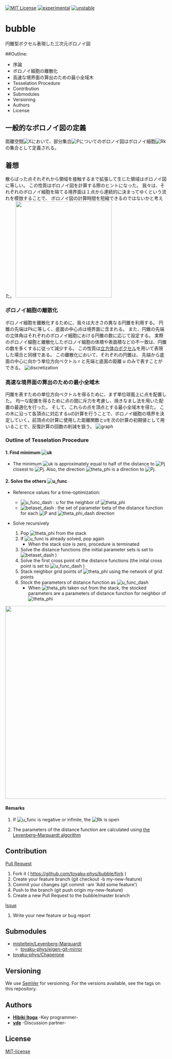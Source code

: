 [![MIT License](http://img.shields.io/badge/license-MIT-blue.svg?style=flat)](LICENSE)
[![experimental](http://badges.github.io/stability-badges/dist/experimental.svg)](http://github.com/badges/stability-badges)
[![unstable](http://badges.github.io/stability-badges/dist/unstable.svg)](http://github.com/badges/stability-badges)


# bubble
円錐型ボクセル表現した三次元ボロノイ図

##Outline:
- 序論
- ボロノイ細胞の離散化
- 高速な境界面の算出のための最小全域木
- Tesselation Procedure
- Contribution
- Submodules
- Versioning
- Authors
- License

## 一般的なボロノイ図の定義
距離空間![X](docs/fig/X.svg)において、部分集合![P](docs/fig/P.svg)についてのボロノイ図はボロノイ細胞![Rk](docs/fig/Rk.svg)の集合として定義される。

## 着想
散らばった点それぞれから領域を接触するまで拡張して生じた領域はボロノイ図に等しい。
この性質はボロノイ図を計算する際のヒントになった。
我々は、それぞれのボロノイ細胞を隔てる境界面は１点から連続的に決まってゆくという流れを模倣することで、
ボロノイ図の計算時間を短縮できるのではないかと考えた。
<img src="docs/fig/Voronoi_growth_euclidean.gif" width="300px">

### ボロノイ細胞の離散化
ボロノイ細胞を離散化するために、我々は大きさの異なる円錐を利用する。
円錐の先端はPkに等しく、底面の中心点は境界面に含まれる。
また、円錐の先端の立体角はそれぞれのボロノイ細胞における円錐の数に応じて設定する。
実際のボロノイ細胞と離散化したボロノイ細胞の体積や表面積などの不一致は、円錐の数を多くするに従って減少する。
この性質は[立方体のボクセル](https://en.wikipedia.org/wiki/Voxel)を用いて表現した場合と同様である。
この離散化において、それぞれの円錐は、
先端から底面の中心に向かう単位方向ベクトル r と先端と底面の距離 u のみで表すことができる。
![discretization](docs/fig/discretization.jpeg)

### 高速な境界面の算出のための最小全域木
円錐を表すための単位方向ベクトルを得るために、まず単位球面上に点を配置した。
均一な配置を得るために点の間に斥力を考慮し、焼きなまし法を用いた配置の最適化を行った。
そして、これらの点を頂点とする最小全域木を得た。
この木に沿って各頂点に対応するuの計算を行うことで、ボロノイ細胞の境界を決定していく。前頂点の計算に使用した距離関数とuを次の計算の初期値として用いることで、反復計算の回数の削減を狙う。
![graph](docs/fig/graph.gif)

### Outline of Tesselation Procedure
#### 1. Find minimum ![uk](docs/fig/uk.svg)
- The minimum ![uk](docs/fig/uk.svg) is approximately equal to half of the distance to ![Pj](docs/fig/Pj.svg) closest to ![Pj](docs/fig/Pj.svg). Also, the direction ![theta_phi](docs/fig/theta_phi.svg) is a direction to ![Pj](docs/fig/Pj.svg).

#### 2. Solve the others ![u_func](docs/fig/u_func.svg)

- Reference values for a time-optimization:

    - ![u_func_dash](docs/fig/u_func_dash.svg) : u for the neighbor of ![theta_phi](docs/fig/theta_phi.svg)
    - ![betaset_dash](docs/fig/betaset_dash.svg) : the set of parameter beta of the distance function for each ![P](docs/fig/P.svg) and ![theta_phi_dash](docs/fig/theta_phi_dash.svg) direction
- Solve recursively
	1. Pop ![theta_phi](docs/fig/theta_phi.svg) from the stack
    2. If ![u_func](docs/fig/u_func.svg) is already solved, pop again
    	- When the stack size is zero, procedure is terminated
    3. Solve the distance functions (the initial parameter sets is set to ![betaset_dash](docs/fig/betaset_dash.svg) )
    4. Solve the first cross point of the distance functions (the inital cross point is set to ![u_func_dash](docs/fig/u_func_dash.svg) )
    5. Stack neighbor grid points of ![theta_phi](docs/fig/theta_phi.svg) using the network of grid points
    6. Stock the parameters of distance function as ![u_func_dash](docs/fig/u_func_dash.svg)
        - When ![theta_phi](docs/fig/theta_phi.svg) taken out from the stack, the stocked parameters are a parameters of distance function for neighbor of ![theta_phi](docs/fig/theta_phi.svg)

<img src="docs/fig/cross_point.jpg" width="600px">

#### Remarks
1. If ![u_func](docs/fig/u_func.svg) is negative or infinite, the ![Rk](docs/fig/Rk_simple.svg) is open
    
2. The parameters of the distance function are calculated using [the Levenberg–Marquardt algorithm](https://en.wikipedia.org/wiki/Levenberg–Marquardt_algorithm)


## Contribution
[Pull Request](https://github.com/toyaku-phys/bubble/pulls)

1. Fork it ( https://github.com/toyaku-phys/bubble/fork )
2. Create your feature branch (git checkout -b my-new-feature)
3. Commit your changes (git commit -am 'Add some feature')
4. Push to the branch (git push origin my-new-feature)
5. Create a new Pull Request to the bubble/master branch

[Issue](https://github.com/toyaku-phys/bubble/issues)

1. Write your new feature or bug report

## Submodules
- [misteltein/Levenberg-Marquardt](https://github.com/misteltein/Levenberg-Marquardt)
    - [toyaku-phys/eigen-git-mirror](https://github.com/toyaku-phys/eigen-git-mirror)
- [toyaku-phys/Chaperone](https://github.com/toyaku-phys/Chaperone)


## Versioning
We use [SemVer](http://semver.org/) for versioning. 
For the versions available, see the tags on this repository.

## Authors
* [**Hibiki Itoga**](https://github.com/misteltein) -Key programmer-
* [**yde**](https://github.com/master-yde) -Discussion partner-

## License
[MIT-license](LICENSE)
